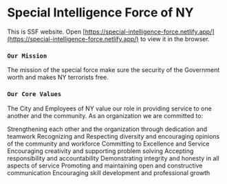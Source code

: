 # Special Intelligence Force of NY

This is SSF website.
Open [https://special-intelligence-force.netlify.app/](https://special-intelligence-force.netlify.app/) to view it in the browser.


### `Our Mission`

The mission of the special force make sure the security of the Government worth and makes NY terrorists free.

### `Our Core Values`
The City and Employees of NY value our role in providing service to one another and the community. As an organization we are committed to:

Strengthening each other and the organization through dedication and teamwork
Recognizing and Respecting diversity and encouraging opinions of the community and workforce
Committing to Excellence and Service
Encouraging creativity and supporting problem solving
Accepting responsibility and accountability
Demonstrating integrity and honesty in all aspects of service
Promoting and maintaining open and constructive communication
Encouraging skill development and professional growth

